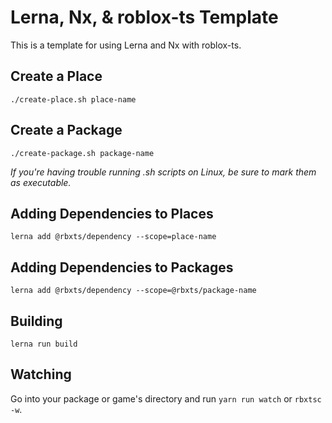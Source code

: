 # Lerna, Nx, & roblox-ts Template
This is a template for using Lerna and Nx with roblox-ts.

## Create a Place
`./create-place.sh place-name`

## Create a Package 
`./create-package.sh package-name`

*If you're having trouble running .sh scripts on Linux, be sure to mark them as executable.*

## Adding Dependencies to Places
`lerna add @rbxts/dependency --scope=place-name`
## Adding Dependencies to Packages
`lerna add @rbxts/dependency --scope=@rbxts/package-name`

## Building
`lerna run build`

## Watching
Go into your package or game's directory and run `yarn run watch` or `rbxtsc -w`.
